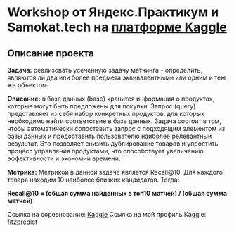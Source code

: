 # Workshop от Яндекс.Практикум и Samokat.tech на [платформе Kaggle](https://www.kaggle.com/competitions/samokattechworkshop)

## Описание проекта

**Задача:** реализовать усеченную задачу матчинга - определить, являются ли два или более предмета эквивалентными или одним и тем же объектом.

**Описание:** в базе данных (base) хранится информация о продуктах, которые могут быть предложены для покупки. Запрос (query) представляет из себя набор конкретных продуктов, для которых необходимо найти соответствие в базе данных. Задача состоит в том, чтобы автоматически сопоставить запрос с подходящим элементом из базы данных и предоставить пользователю наиболее релевантный результат. Это позволяет снизить дублирование товаров и упростить процесс управления продуктами, что способствует увеличению эффективности и экономии времени.

**Метрика:** Метрикой в данной задаче является Recall@10. Для каждого товара находим 10 наиболее близких кандидатов. Тогда:

**Recall@10 = (общая сумма найденных в топ10 матчей) / (общая сумма матчей)**

Ссылка на соревнование: [Kaggle](https://www.kaggle.com/competitions/samokattechworkshop)
Ссылка на мой профиль Kaggle: [fit2predict](https://www.kaggle.com/fit2predict)
